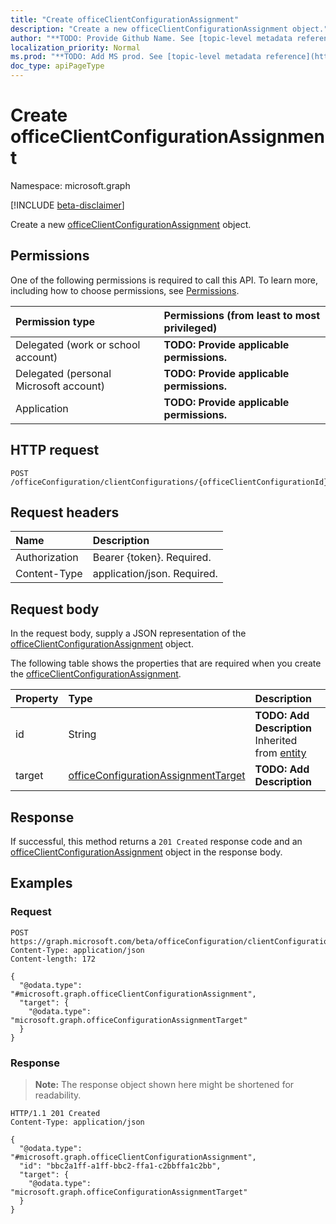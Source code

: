 ```yaml
---
title: "Create officeClientConfigurationAssignment"
description: "Create a new officeClientConfigurationAssignment object."
author: "**TODO: Provide Github Name. See [topic-level metadata reference](https://msgo.azurewebsites.net/add/document/guidelines/metadata.html#topic-level-metadata)**"
localization_priority: Normal
ms.prod: "**TODO: Add MS prod. See [topic-level metadata reference](https://msgo.azurewebsites.net/add/document/guidelines/metadata.html#topic-level-metadata)**"
doc_type: apiPageType
---
```


# Create officeClientConfigurationAssignment
Namespace: microsoft.graph

[!INCLUDE [beta-disclaimer](../../includes/beta-disclaimer.md)]

Create a new [officeClientConfigurationAssignment](../resources/officeclientconfigurationassignment.md) object.

## Permissions
One of the following permissions is required to call this API. To learn more, including how to choose permissions, see [Permissions](/graph/permissions-reference).

|Permission type|Permissions (from least to most privileged)|
|:---|:---|
|Delegated (work or school account)|**TODO: Provide applicable permissions.**|
|Delegated (personal Microsoft account)|**TODO: Provide applicable permissions.**|
|Application|**TODO: Provide applicable permissions.**|

## HTTP request

<!-- {
  "blockType": "ignored"
}
-->
``` http
POST /officeConfiguration/clientConfigurations/{officeClientConfigurationId}/assignments
```

## Request headers
|Name|Description|
|:---|:---|
|Authorization|Bearer {token}. Required.|
|Content-Type|application/json. Required.|

## Request body
In the request body, supply a JSON representation of the [officeClientConfigurationAssignment](../resources/officeclientconfigurationassignment.md) object.

The following table shows the properties that are required when you create the [officeClientConfigurationAssignment](../resources/officeclientconfigurationassignment.md).

|Property|Type|Description|
|:---|:---|:---|
|id|String|**TODO: Add Description** Inherited from [entity](../resources/entity.md)|
|target|[officeConfigurationAssignmentTarget](../resources/officeconfigurationassignmenttarget.md)|**TODO: Add Description**|



## Response

If successful, this method returns a `201 Created` response code and an [officeClientConfigurationAssignment](../resources/officeclientconfigurationassignment.md) object in the response body.

## Examples

### Request
<!-- {
  "blockType": "request",
  "name": "create_officeclientconfigurationassignment_from_"
}
-->
``` http
POST https://graph.microsoft.com/beta/officeConfiguration/clientConfigurations/{officeClientConfigurationId}/assignments
Content-Type: application/json
Content-length: 172

{
  "@odata.type": "#microsoft.graph.officeClientConfigurationAssignment",
  "target": {
    "@odata.type": "microsoft.graph.officeConfigurationAssignmentTarget"
  }
}
```


### Response
>**Note:** The response object shown here might be shortened for readability.
<!-- {
  "blockType": "response",
  "truncated": true,
  "@odata.type": "microsoft.graph.officeClientConfigurationAssignment"
}
-->
``` http
HTTP/1.1 201 Created
Content-Type: application/json

{
  "@odata.type": "#microsoft.graph.officeClientConfigurationAssignment",
  "id": "bbc2a1ff-a1ff-bbc2-ffa1-c2bbffa1c2bb",
  "target": {
    "@odata.type": "microsoft.graph.officeConfigurationAssignmentTarget"
  }
}
```

